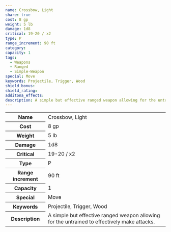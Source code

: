 ```yaml
---
name: Crossbow, Light
share: true
cost: 8 gp
weight: 5 lb
damage: 1d8
critical: 19-20 / x2
type: P
range_increment: 90 ft
category: 
capacity: 1
tags:
  - Weapons
  - Ranged
  - Simple-Weapon
special: Move
keywords: Projectile, Trigger, Wood
shield_bonus: 
shield_rating: 
additona_effects: 
description: A simple but effective ranged weapon allowing for the untrained to effectively make attacks.
---
```

<p><span dir="ltr" style="overflow-x: auto;"><table><tbody><tr><th dir="ltr">Name</th><td dir="ltr">Crossbow, Light</td></tr><tr><th dir="ltr">Cost</th><td dir="ltr">8 gp</td></tr><tr><th dir="ltr">Weight</th><td dir="ltr">5 lb</td></tr><tr><th dir="ltr">Damage</th><td dir="ltr">1d8</td></tr><tr><th dir="ltr">Critical</th><td dir="ltr">19-20 / x2</td></tr><tr><th dir="ltr">Type</th><td dir="ltr">P</td></tr><tr><th dir="ltr">Range increment</th><td dir="ltr">90 ft</td></tr><tr><th dir="ltr">Capacity</th><td dir="auto">1</td></tr><tr><th dir="ltr">Special</th><td dir="ltr">Move</td></tr><tr><th dir="ltr">Keywords</th><td dir="ltr">Projectile, Trigger, Wood</td></tr><tr><th dir="ltr">Description</th><td dir="ltr">A simple but effective ranged weapon allowing for the untrained to effectively make attacks.</td></tr></tbody></table></span></p>